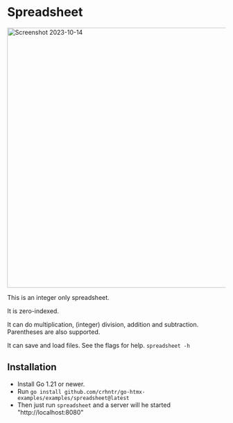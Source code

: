 # Spreadsheet

<img width="598" alt="Screenshot 2023-10-14" src="https://github.com/crhntr/go-htmx-examples/assets/8398225/1948e132-ae54-426b-b087-9dce1e634935">

This is an integer only spreadsheet.

It is zero-indexed.

It can do multiplication, (integer) division, addition and subtraction. Parentheses are also supported.

It can save and load files. See the flags for help. `spreadsheet -h`

## Installation

- Install Go 1.21 or newer.
- Run `go install github.com/crhntr/go-htmx-examples/examples/spreadsheet@latest`
- Then just run `spreadsheet` and a server will he started "http://localhost:8080"
